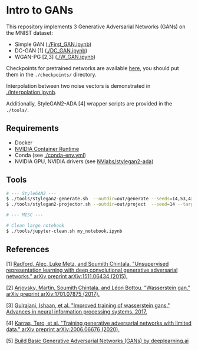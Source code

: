# Intro to GANs

This repository implements 3 Generative Adversarial Networks (GANs) on the MNIST dataset:
 * Simple GAN ([./First_GAN.ipynb](./First_GAN.ipynb))
 * DC-GAN [1] ([./DC_GAN.ipynb](./DC_GAN.ipynb))
 * WGAN-PG [2,3] ([./W_GAN.ipynb](./W_GAN.ipynb))

Checkpoints for pretrained networks are available [here](https://drive.google.com/drive/folders/1pe1uFsKbNa1B8kYuiMptQpi2fLXi8oLe?usp=sharing), you should put them in the `./checkpoints/` directory.

Interpolation between two noise vectors is demonstrated in [./Interpolation.ipynb](./Interpolation.ipynb).

Additionally, StyleGAN2-ADA [4] wrapper scripts are provided in the `./tools/`.

## Requirements

* Docker
* [NVIDIA Container Runtime](https://github.com/NVIDIA/nvidia-container-runtime)
* Conda (see [./conda-env.yml](./conda-env.yml))
* NVIDIA GPU, NVIDIA drivers (see [NVlabs/stylegan2-ada](https://github.com/NVlabs/stylegan2-ada))

## 

## Tools

```bash
# --- StyleGAN2 ---
$ ./tools/stylegan2-generate.sh  --outdir=out/generate --seeds=14,53,435
$ ./tools/stylegan2-projector.sh --outdir=out/project  --seed=14 --target=out/generate/seed0014.png

# --- MISC ---

# Clean large notebook
$ ./tools/jupyter-clean.sh my_notebook.ipynb
```

## References
[1] [Radford, Alec, Luke Metz, and Soumith Chintala. "Unsupervised representation learning with deep convolutional generative adversarial networks." arXiv preprint arXiv:1511.06434 (2015).](https://arxiv.org/pdf/1511.06434v1.pdf)

[2] [Arjovsky, Martin, Soumith Chintala, and Léon Bottou. "Wasserstein gan." arXiv preprint arXiv:1701.07875 (2017).](https://arxiv.org/pdf/1701.07875.pdf)

[3] [Gulrajani, Ishaan, et al. "Improved training of wasserstein gans." Advances in neural information processing systems. 2017.](https://arxiv.org/pdf/1704.00028.pdf)

[4] [Karras, Tero, et al. "Training generative adversarial networks with limited data." arXiv preprint arXiv:2006.06676 (2020).](https://arxiv.org/pdf/2006.06676.pdf)

[5] [Build Basic Generative Adversarial Networks (GANs) by deeplearning.ai](https://www.coursera.org/learn/build-basic-generative-adversarial-networks-gans)